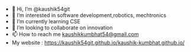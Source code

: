 - 👋 Hi, I’m @kaushik54git
- 👀 I’m interested in software development,robotics, mechtronics 
- 🌱 I’m currently learning CSE
- 💞️ I’m looking to collaborate on innovation
- 📫 How to reach me kaushikkumbhat54@gmail.com
- My website : https://kaushik54git.github.io/kaushik-kumbhat.github.io/

<!---
kaushik54git/kaushik54git is a ✨ special ✨ repository because its `README.md` (this file) appears on your GitHub profile.
You can click the Preview link to take a look at your changes.
--->
